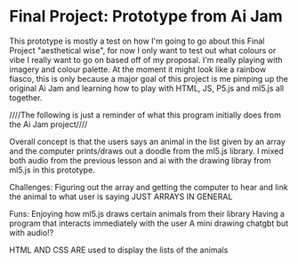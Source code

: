 # Final Project: Prototype from Ai Jam

This prototype is mostly a test on how I'm going to go about this Final Project "aesthetical wise", for now I only want to test out what colours or vibe I really want to go on based off of my proposal. I'm really playing with imagery and colour palette. At the moment it might look like a rainbow fiasco, this is only because a major goal of this project is me pimping up the original Ai Jam and learning how to play with HTML, JS, P5.js and ml5.js all together. 







////The following is just a reminder of what this program initially does from the Ai Jam project////

Overall concept is that the users says an animal in the list given by an array and the computer prints/draws out a doodle from the ml5.js library. I mixed both audio from the previous lesson and ai with the drawing libray from ml5.js in this prototype. 

Challenges: 
Figuring out the array and getting the computer to hear and link the animal to what user is saying 
JUST ARRAYS IN GENERAL

Funs: 
Enjoying how ml5.js draws certain animals from their library 
Having a program that interacts immediately with the user 
A mini drawing chatgbt but with audio!?

HTML AND CSS ARE used to display the lists of the animals